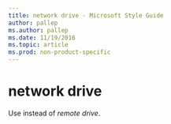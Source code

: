```yaml
---
title: network drive - Microsoft Style Guide
author: pallep
ms.author: pallep
ms.date: 11/19/2016
ms.topic: article
ms.prod: non-product-specific
---
```


# network drive

Use instead of *remote drive*.

